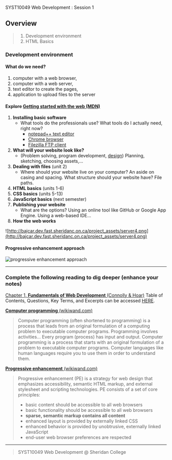 SYST10049 Web Development
: Session 1

## Overview
> 1. Development environment
> 2. HTML Basics

### Development environment

#### What do we need?
1. computer with a web browser, 
2. computer with a web server, 
3. text editor to create the pages,  
4. application to upload files to the server

#### Explore [Getting started with the web (MDN)](https://developer.mozilla.org/en-US/docs/Learn/Getting_started_with_the_web)
1.  **Installing basic software**
	* What tools do the professionals use?  What tools do I actually need, right now? 
		* [notepad++ text editor](https://notepad-plus-plus.org/download/v7.7.1.html)
		*  [Chrome browser](https://www.google.ca/chrome/?brand=CHBD&gclid=CjwKCAjwkqPrBRA3EiwAKdtwk-ioVymczOCU9U_U8YvJ5BsJJf8o_hlz8UNbUd9PyIeStNN1JrKsihoCVC0QAvD_BwE&gclsrc=aw.ds)
		*  [Filezilla FTP client](https://filezilla-project.org/download.php?type=client)
2.  **What will your website look like?**  
	*	(Problem solving, program development,  [design](https://design.firefox.com/))  Planning, sketching, choosing assets,…
4.  **Dealing with files**  (unit 2)
	* Where should your website live on your computer?  An aside on casing and spacing. What structure should your website have? File paths.
5.  **HTML basics** (units 1-6)
6.  **CSS basics** (units 5-13)
7.  **JavaScript basics** (next semester)
8.  **Publishing your website**  
	* What are the options?  Using an online tool like GitHub or Google App Engine.   Using a web-based IDE... 
9.  **How the web works**

![http://bajcar.dev.fast.sheridanc.on.ca/project_assets/server4.png](http://bajcar.dev.fast.sheridanc.on.ca/project_assets/server4.png)


#### Progressive enhancement approach

![progressive enhancement approach](http://bajcar.dev.fast.sheridanc.on.ca/project_assets/images10199/progressiveEnh.svg)



---




### Complete the following reading to dig deeper (enhance your notes)
[Chapter 1, **Fundamentals of Web Development** (Connolly & Hoar)](https://drive.google.com/open?id=0B6oTn8-TJQCZRkZUWXRvYmdkWG8)
Table of Contents, Questions, Key Terms, and Excerpts can be accessed  [HERE](https://docs.google.com/document/d/1Q5MxieVdEepj5inh3sT9GrRAB0pqYQENe8bndw4tKMM/edit?usp=sharing).



[**Computer programming** (wikiwand.com)](https://www.wikiwand.com/en/Computer_programming)
>Computer programming (often shortened to programming) is a process that leads from an original formulation of a computing problem to executable computer programs. Programming involves activities...
Every program (process) has input and output. Computer programming is a process that starts with an original formulation of a problem to executable computer programs. Computer languages like human languages require you to use them in order to understand them.



[**Progressive enhancement** (wikiwand.com)](https://www.wikiwand.com/en/Progressive_enhancement)
> Progressive enhancement (PE) is a strategy for web design that emphasizes accessibility, semantic HTML markup, and external stylesheet and scripting technologies. PE consists of a set of core principles:
>-   basic content should be accessible to all web browsers
>-   basic functionality should be accessible to all web browsers
>-  **sparse, semantic markup contains all content**
>-   enhanced layout is provided by externally linked CSS
>-   enhanced behavior is provided by unobtrusive, externally linked JavaScript
>-   end-user web browser preferences are respected



---
> SYST10049 Web Development @ Sheridan College

